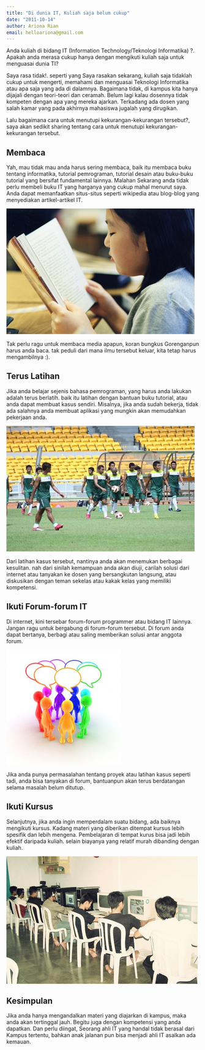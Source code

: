 ```yaml
---
title: "Di dunia IT, Kuliah saja belum cukup"
date: "2011-10-14"
author: Ariona Rian
email: helloariona@gmail.com
---
```


Anda kuliah di bidang IT (Information Technology/Teknologi Informatika) ?. Apakah anda merasa cukup hanya dengan mengikuti kuliah saja untuk menguasai dunia TI?

Saya rasa tidak!. seperti yang Saya rasakan sekarang, kuliah saja tidaklah cukup untuk mengerti, memahami dan menguasai Teknologi Informatika atau apa saja yang ada di dalamnya. Bagaimana tidak, di kampus kita hanya dijajali dengan teori-teori dan ceramah. Belum lagi kalau dosennya tidak kompeten dengan apa yang mereka ajarkan. Terkadang ada dosen yang salah kamar yang pada akhirnya mahasiswa jugalah yang dirugikan.

Lalu bagaimana cara untuk menutupi kekurangan-kekurangan tersebut?, saya akan sedikit sharing tentang cara untuk menutupi kekurangan-kekurangan tersebut.

## Membaca

Yah, mau tidak mau anda harus sering membaca, baik itu membaca buku tentang informatika, tutorial pemrograman, tutorial desain atau buku-buku tutorial yang bersifat fundamental lainnya. Malahan Sekarang anda tidak perlu membeli buku IT yang harganya yang cukup mahal menurut saya. Anda dapat memanfaatkan situs-situs seperti wikipedia atau blog-blog yang menyediakan artikel-artikel IT.

![Membaca](./images/membaca.jpg "Terus membaca untuk menambah pengetahuan")

Tak perlu ragu untuk membaca media apapun, koran bungkus Gorenganpun harus anda baca. tak peduli dari mana ilmu tersebut keluar, kita tetap harus mengambilnya :).

## Terus Latihan

Jika anda belajar sejenis bahasa pemrograman, yang harus anda lakukan adalah terus berlatih. baik itu latihan dengan bantuan buku tutorial, atau anda dapat membuat kasus sendiri. Misalnya, jika anda sudah bekerja, tidak ada salahnya anda membuat aplikasi yang mungkin akan memudahkan pekerjaan anda.

![Latihan](./images/latihan.jpg "Profesional sekalipun, terus latihan")

Dari latihan kasus tersebut, nantinya anda akan menemukan berbagai kesulitan. nah dari sinilah kemampuan anda akan diuji, carilah solusi dari internet atau tanyakan ke dosen yang bersangkutan langsung, atau diskusikan dengan teman sekelas atau kakak kelas yang memiliki kompetensi.

## Ikuti Forum-forum IT

Di internet, kini tersebar forum-forum programmer atau bidang IT lainnya. Jangan ragu untuk bergabung di forum-forum tersebut. Di forum anda dapat bertanya, berbagi atau saling memberikan solusi antar anggota forum.

![Forum](./images/forum.jpg "Forum sebagai sara berkumpul para geek")

Jika anda punya permasalahan tentang proyek atau latihan kasus seperti tadi, anda bisa tanyakan di forum, bantuanpun akan terus berdatangan selama masalah belum ditutup.

## Ikuti Kursus

Selanjutnya, jika anda ingin memperdalam suatu bidang, ada baiknya mengikuti kursus. Kadang materi yang diberikan ditempat kursus lebih spesifik dan lebih mengena. Pembelajaran di tempat kurus bisa jadi lebih efektif daripada kuliah. selain biayanya yang relatif murah dibanding dengan kuliah.

![Kursus](./images/kursus.jpg "Kurikulum Kursus yang lebih baik")

## Kesimpulan

Jika anda hanya mengandalkan materi yang diajarkan di kampus, maka anda akan tertinggal jauh. Begitu juga dengan kompetensi yang anda dapatkan. Dan perlu diingat, Seorang ahli IT yang handal tidak berasal dari Kampus tertentu, bahkan anak jalanan pun bisa menjadi ahli IT asalkan ada kemauan.
